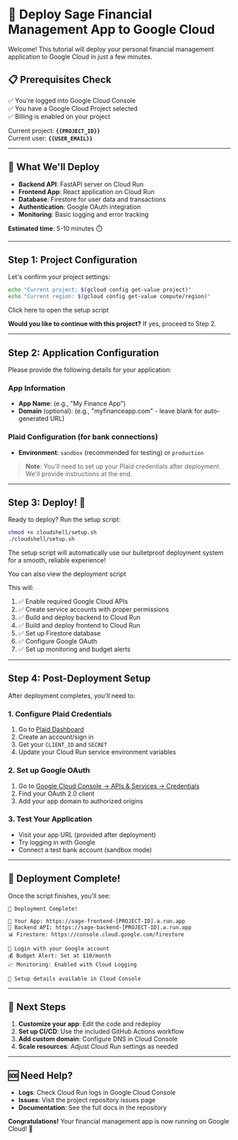 # 🚀 Deploy Sage Financial Management App to Google Cloud

Welcome! This tutorial will deploy your personal financial management application to Google Cloud in just a few minutes.

## 📋 Prerequisites Check

✅ You're logged into Google Cloud Console  
✅ You have a Google Cloud Project selected  
✅ Billing is enabled on your project  

Current project: **`{{PROJECT_ID}}`**  
Current user: **`{{USER_EMAIL}}`**

---

## 🎯 What We'll Deploy

- **Backend API**: FastAPI server on Cloud Run
- **Frontend App**: React application on Cloud Run  
- **Database**: Firestore for user data and transactions
- **Authentication**: Google OAuth integration
- **Monitoring**: Basic logging and error tracking

**Estimated time**: 5-10 minutes ⏱️

---

## Step 1: Project Configuration

Let's confirm your project settings:

```bash
echo "Current project: $(gcloud config get-value project)"
echo "Current region: $(gcloud config get-value compute/region)"
```

<walkthrough-editor-open-file filePath="cloudshell/setup.sh">Click here to open the setup script</walkthrough-editor-open-file>

**Would you like to continue with this project?** If yes, proceed to Step 2.

---

## Step 2: Application Configuration

Please provide the following details for your application:

### App Information
- **App Name**: (e.g., "My Finance App")
- **Domain** (optional): (e.g., "myfinanceapp.com" - leave blank for auto-generated URL)

### Plaid Configuration (for bank connections)
- **Environment**: `sandbox` (recommended for testing) or `production`

> **Note**: You'll need to set up your Plaid credentials after deployment. We'll provide instructions at the end.

---

## Step 3: Deploy! 🚀

Ready to deploy? Run the setup script:

```bash
chmod +x cloudshell/setup.sh
./cloudshell/setup.sh
```

The setup script will automatically use our bulletproof deployment system for a smooth, reliable experience!

<walkthrough-editor-open-file filePath="deploy/deploy.sh">You can also view the deployment script</walkthrough-editor-open-file>

This will:
1. ✅ Enable required Google Cloud APIs
2. ✅ Create service accounts with proper permissions  
3. ✅ Build and deploy backend to Cloud Run
4. ✅ Build and deploy frontend to Cloud Run
5. ✅ Set up Firestore database
6. ✅ Configure Google OAuth
7. ✅ Set up monitoring and budget alerts

---

## Step 4: Post-Deployment Setup

After deployment completes, you'll need to:

### 1. Configure Plaid Credentials
1. Go to [Plaid Dashboard](https://dashboard.plaid.com/)
2. Create an account/sign in
3. Get your `CLIENT_ID` and `SECRET`
4. Update your Cloud Run service environment variables

### 2. Set up Google OAuth
1. Go to [Google Cloud Console → APIs & Services → Credentials](https://console.cloud.google.com/apis/credentials)
2. Find your OAuth 2.0 client
3. Add your app domain to authorized origins

### 3. Test Your Application
- Visit your app URL (provided after deployment)
- Try logging in with Google
- Connect a test bank account (sandbox mode)

---

## 🎉 Deployment Complete!

Once the script finishes, you'll see:

```
🎉 Deployment Complete!

📱 Your App: https://sage-frontend-[PROJECT-ID].a.run.app
🔐 Backend API: https://sage-backend-[PROJECT-ID].a.run.app
📊 Firestore: https://console.cloud.google.com/firestore

🔑 Login with your Google account
💰 Budget Alert: Set at $10/month
📈 Monitoring: Enabled with Cloud Logging

📧 Setup details available in Cloud Console
```

---

## 🔧 Next Steps

1. **Customize your app**: Edit the code and redeploy
2. **Set up CI/CD**: Use the included GitHub Actions workflow  
3. **Add custom domain**: Configure DNS in Cloud Console
4. **Scale resources**: Adjust Cloud Run settings as needed

---

## 🆘 Need Help?

- **Logs**: Check Cloud Run logs in Google Cloud Console
- **Issues**: Visit the project repository issues page
- **Documentation**: See the full docs in the repository

<walkthrough-conclusion-trophy></walkthrough-conclusion-trophy>

**Congratulations!** Your financial management app is now running on Google Cloud! 🎊